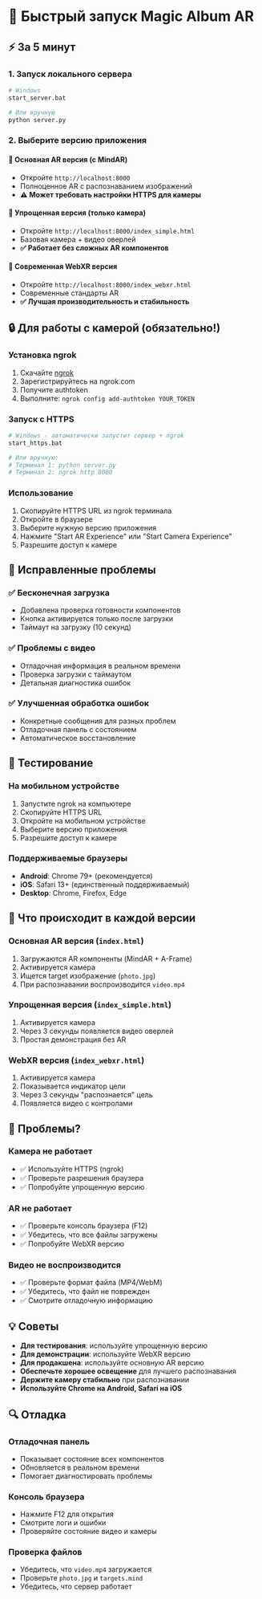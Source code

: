 # 🚀 Быстрый запуск Magic Album AR

## ⚡ За 5 минут

### 1. Запуск локального сервера
```bash
# Windows
start_server.bat

# Или вручную
python server.py
```

### 2. Выберите версию приложения

#### **🚀 Основная AR версия (с MindAR)**
- Откройте `http://localhost:8000`
- Полноценное AR с распознаванием изображений
- **⚠️ Может требовать настройки HTTPS для камеры**

#### **📱 Упрощенная версия (только камера)**
- Откройте `http://localhost:8000/index_simple.html`
- Базовая камера + видео оверлей
- **✅ Работает без сложных AR компонентов**

#### **🌟 Современная WebXR версия**
- Откройте `http://localhost:8000/index_webxr.html`
- Современные стандарты AR
- **✅ Лучшая производительность и стабильность**

## 🔒 Для работы с камерой (обязательно!)

### Установка ngrok
1. Скачайте [ngrok](https://ngrok.com/download)
2. Зарегистрируйтесь на ngrok.com
3. Получите authtoken
4. Выполните: `ngrok config add-authtoken YOUR_TOKEN`

### Запуск с HTTPS
```bash
# Windows - автоматически запустит сервер + ngrok
start_https.bat

# Или вручную:
# Терминал 1: python server.py
# Терминал 2: ngrok http 8000
```

### Использование
1. Скопируйте HTTPS URL из ngrok терминала
2. Откройте в браузере
3. Выберите нужную версию приложения
4. Нажмите "Start AR Experience" или "Start Camera Experience"
5. Разрешите доступ к камере

## 🔧 Исправленные проблемы

### ✅ **Бесконечная загрузка**
- Добавлена проверка готовности компонентов
- Кнопка активируется только после загрузки
- Таймаут на загрузку (10 секунд)

### ✅ **Проблемы с видео**
- Отладочная информация в реальном времени
- Проверка загрузки с таймаутом
- Детальная диагностика ошибок

### ✅ **Улучшенная обработка ошибок**
- Конкретные сообщения для разных проблем
- Отладочная панель с состоянием
- Автоматическое восстановление

## 📱 Тестирование

### На мобильном устройстве
1. Запустите ngrok на компьютере
2. Скопируйте HTTPS URL
3. Откройте на мобильном устройстве
4. Выберите версию приложения
5. Разрешите доступ к камере

### Поддерживаемые браузеры
- **Android**: Chrome 79+ (рекомендуется)
- **iOS**: Safari 13+ (единственный поддерживаемый)
- **Desktop**: Chrome, Firefox, Edge

## 🎯 Что происходит в каждой версии

### **Основная AR версия (`index.html`)**
1. Загружаются AR компоненты (MindAR + A-Frame)
2. Активируется камера
3. Ищется target изображение (`photo.jpg`)
4. При распознавании воспроизводится `video.mp4`

### **Упрощенная версия (`index_simple.html`)**
1. Активируется камера
2. Через 3 секунды появляется видео оверлей
3. Простая демонстрация без AR

### **WebXR версия (`index_webxr.html`)**
1. Активируется камера
2. Показывается индикатор цели
3. Через 3 секунды "распознается" цель
4. Появляется видео с контролами

## 🚨 Проблемы?

### **Камера не работает**
- ✅ Используйте HTTPS (ngrok)
- ✅ Проверьте разрешения браузера
- ✅ Попробуйте упрощенную версию

### **AR не работает**
- ✅ Проверьте консоль браузера (F12)
- ✅ Убедитесь, что все файлы загружены
- ✅ Попробуйте WebXR версию

### **Видео не воспроизводится**
- ✅ Проверьте формат файла (MP4/WebM)
- ✅ Убедитесь, что файл не поврежден
- ✅ Смотрите отладочную информацию

## 💡 Советы

- **Для тестирования**: используйте упрощенную версию
- **Для демонстрации**: используйте WebXR версию
- **Для продакшена**: используйте основную AR версию
- **Обеспечьте хорошее освещение** для лучшего распознавания
- **Держите камеру стабильно** при распознавании
- **Используйте Chrome на Android, Safari на iOS**

## 🔍 Отладка

### **Отладочная панель**
- Показывает состояние всех компонентов
- Обновляется в реальном времени
- Помогает диагностировать проблемы

### **Консоль браузера**
- Нажмите F12 для открытия
- Смотрите логи и ошибки
- Проверяйте состояние видео и камеры

### **Проверка файлов**
- Убедитесь, что `video.mp4` загружается
- Проверьте `photo.jpg` и `targets.mind`
- Убедитесь, что сервер работает 